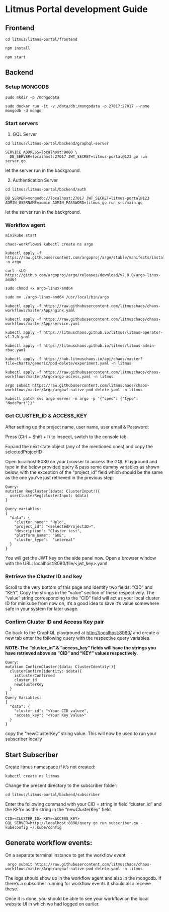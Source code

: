 # Litmus Portal development Guide

## Frontend
```
cd litmus/litmus-portal/frontend

npm install 

npm start

```
## Backend

### Setup MONGODB
```
sudo mkdir -p /mongodata

sudo docker run -it -v /data/db:/mongodata -p 27017:27017 --name mongodb -d mongo
```
### Start servers

1. GQL Server
```
cd litmus/litmus-portal/backend/graphql-server

SERVICE_ADDRESS=localhost:8080 \
  DB_SERVER=localhost:27017 JWT_SECRET=litmus-portal@123 go run server.go
```
let the server run in the background.

2. Authentication Server
```
cd litmus/litmus-portal/backend/auth

DB_SERVER=mongodb://localhost:27017 JWT_SECRET=litmus-portal@123 ADMIN_USERNAME=admin ADMIN_PASSWORD=litmus go run src/main.go
```
let the server run in the background.

### Workflow agent

```
minikube start 

chaos-workflows$ kubectl create ns argo

kubectl apply -f  https://raw.githubusercontent.com/argoproj/argo/stable/manifests/install.yaml -n argo

curl -sLO  https://github.com/argoproj/argo/releases/download/v2.8.0/argo-linux-amd64

sudo chmod +x argo-linux-amd64

sudo mv ./argo-linux-amd64 /usr/local/bin/argo

kubectl apply -f https://raw.githubusercontent.com/litmuschaos/chaos-workflows/master/App/nginx.yaml

kubectl apply -f https://raw.githubusercontent.com/litmuschaos/chaos-workflows/master/App/service.yaml

kubectl apply -f https://litmuschaos.github.io/litmus/litmus-operator-v1.7.0.yaml

kubectl apply -f https://litmuschaos.github.io/litmus/litmus-admin-rbac.yaml

kubectl apply -f https://hub.litmuschaos.io/api/chaos/master?file=charts/generic/pod-delete/experiment.yaml -n litmus

kubectl apply -f https://raw.githubusercontent.com/litmuschaos/chaos-workflows/master/Argo/argo-access.yaml -n litmus

argo submit https://raw.githubusercontent.com/litmuschaos/chaos-workflows/master/Argo/argowf-native-pod-delete.yaml -n litmus

kubectl patch svc argo-server -n argo -p '{"spec": {"type": "NodePort"}}'

```

### Get CLUSTER_ID & ACCESS_KEY

After setting up the project name, user name, user email & Password:

Press (Ctrl + Shift + I) to inspect, switch to the console tab.

Expand the next state object (any of the mentioned ones) and copy the selectedProjectID

Open localhost:8080 on your browser to access the GQL Playground and type in the below provided query & pass some dummy variables as shown below, with the exception of the “project_id” field which should be the same as the one you’ve just retrieved in the previous step:

```
Query:
mutation RegCluster($data: ClusterInput!){
  userClusterReg(clusterInput: $data)
}

Query variables:
{
  "data": {
    "cluster_name": "Helo",
    "project_id": "<selectedProjectID>",
    "description": "Cluster test",
    "platform_name": "GKE",
    "cluster_type":  "internal"
  }
}
```

You will get the JWT key on the side panel now.
Open a browser window with the URL: localhost:8080/file/<jwt_key>.yaml

### Retrieve the Cluster ID and key

Scroll to the very bottom of this page and identify two fields: “CID” and “KEY”,
Copy the strings in the “value” section of these respectively. The “value” string corresponding to the “CID” field will act as your local cluster ID for minikube from now on, it’s a good idea to save it’s value somewhere safe in your system for later usage.

### Confirm Cluster ID and Access Key pair

Go back to the GraphQL playground at [http://localhost:8080/](http://localhost:8080/) and create a new tab
enter the following query with the respective query variables.

**NOTE: The “cluster_id” & “access_key” fields will have the strings you have retrieved above as “CID” and “KEY”  values respectively.**

```
Query:
mutation ConfirmCluster($data: ClusterIdentity!){
  clusterConfirm(identity: $data){
    isClusterConfirmed
    cluster_id
    newClusterKey
  }
}
Query Variables:
{
  "data": {
    "cluster_id": "<Your CID value>",
    "access_key": "<Your Key Value>"
  }
}
```
copy the “newClusterKey” string value. This will now be used to run your subscriber locally

## Start Subscriber

Create litmus namespace if it’s not created: 

`kubectl create ns litmus`

Change the present directory to the subscriber folder:

`cd litmus/litmus-portal/backend/subscriber`

Enter the following command with your CID = <cluster ID> string in field “cluster_id” and the KEY=<Cluster Key> as the string in the “newClusterKey” field.


` CID=<CLUSTER_ID> KEY=<ACCESS_KEY> GQL_SERVER=http://localhost:8080/query go run subscriber.go -kubeconfig ~/.kube/config `

## Generate workflow events:

On a separate terminal instance to get the workflow event

` argo submit https://raw.githubusercontent.com/litmuschaos/chaos-workflows/master/Argo/argowf-native-pod-delete.yaml -n litmus`

The logs should show up in the workflow agent and also in the mongodb. If there’s a subscriber running for workflow events it should also receive these.

Once it is done, you should be able to see your workflow on the local website UI in which we had logged on earlier.